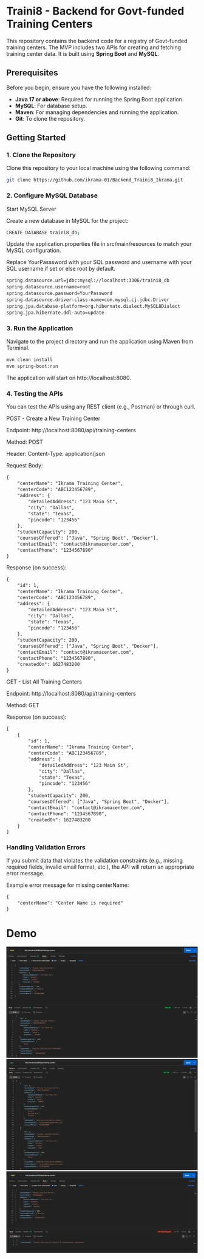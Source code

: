 # Traini8 - Backend for Govt-funded Training Centers

This repository contains the backend code for a registry of Govt-funded training centers. The MVP includes two APIs for creating and fetching training center data. It is built using **Spring Boot** and **MySQL**.

## Prerequisites

Before you begin, ensure you have the following installed:

- **Java 17 or above**: Required for running the Spring Boot application.
- **MySQL**: For database setup.
- **Maven**: For managing dependencies and running the application.
- **Git**: To clone the repository.

## Getting Started

### 1. Clone the Repository

Clone this repository to your local machine using the following command:

```bash
git clone https://github.com/ikrama-01/Backend_Traini8_Ikrama.git

```

### 2. Configure MySQL Database
Start MySQL Server

Create a new database in MySQL for the project:
```bash
CREATE DATABASE traini8_db;
```

Update the application.properties file in src/main/resources to match your MySQL configuration.

Replace YourPasssword with your SQL password and username with your SQL username if set or else root by default.
```bash
spring.datasource.url=jdbc:mysql://localhost:3306/traini8_db
spring.datasource.username=root
spring.datasource.password=YourPassword
spring.datasource.driver-class-name=com.mysql.cj.jdbc.Driver
spring.jpa.database-platform=org.hibernate.dialect.MySQL8Dialect
spring.jpa.hibernate.ddl-auto=update
```
### 3. Run the Application
Navigate to the project directory and run the application using Maven from Terminal.
```bash
mvn clean install
mvn spring-boot:run
```
The application will start on http://localhost:8080.

### 4. Testing the APIs
You can test the APIs using any REST client (e.g., Postman) or through curl.

POST - Create a New Training Center

Endpoint: http://localhost:8080/api/training-centers

Method: POST

Header: Content-Type: application/json

Request Body:
```
{
    "centerName": "Ikrama Training Center",
    "centerCode": "ABC123456789",
    "address": {
        "detailedAddress": "123 Main St",
        "city": "Dallas",
        "state": "Texas",
        "pincode": "123456"
    },
    "studentCapacity": 200,
    "coursesOffered": ["Java", "Spring Boot", "Docker"],
    "contactEmail": "contact@ikramacenter.com",
    "contactPhone": "1234567890"
}
```
Response (on success):
```
{
    "id": 1,
    "centerName": "Ikrama Training Center",
    "centerCode": "ABC123456789",
    "address": {
        "detailedAddress": "123 Main St",
        "city": "Dallas",
        "state": "Texas",
        "pincode": "123456"
    },
    "studentCapacity": 200,
    "coursesOffered": ["Java", "Spring Boot", "Docker"],
    "contactEmail": "contact@ikramacenter.com",
    "contactPhone": "1234567890",
    "createdOn": 1627483200
}
```
GET - List All Training Centers

Endpoint: http://localhost:8080/api/training-centers

Method: GET

Response (on success):
```
[
    {
        "id": 1,
        "centerName": "Ikrama Training Center",
        "centerCode": "ABC123456789",
        "address": {
            "detailedAddress": "123 Main St",
            "city": "Dallas",
            "state": "Texas",
            "pincode": "123456"
        },
        "studentCapacity": 200,
        "coursesOffered": ["Java", "Spring Boot", "Docker"],
        "contactEmail": "contact@ikramacenter.com",
        "contactPhone": "1234567890",
        "createdOn": 1627483200
    }
]
```
### Handling Validation Errors

If you submit data that violates the validation constraints (e.g., missing required fields, invalid email format, etc.), the API will return an appropriate error message.

Example error message for missing centerName:
```
{
    "centerName": "Center Name is required"
}
```
# Demo
![Post request demo with successful response](demo/post_request.png)
![Get request demo with successful response](demo/get_request.png)
![Post request with errors (JSON fromat)](demo/post_request_with_errors.png)
